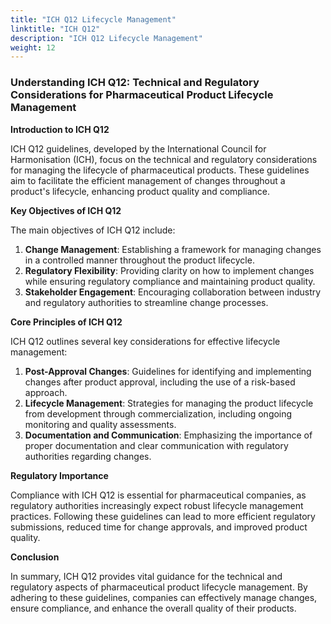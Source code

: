 ```yaml
---
title: "ICH Q12 Lifecycle Management"
linktitle: "ICH Q12"
description: "ICH Q12 Lifecycle Management"
weight: 12
---
```


### Understanding ICH Q12: Technical and Regulatory Considerations for Pharmaceutical Product Lifecycle Management

**Introduction to ICH Q12**

ICH Q12 guidelines, developed by the International Council for Harmonisation (ICH), focus on the technical and regulatory considerations for managing the lifecycle of pharmaceutical products. These guidelines aim to facilitate the efficient management of changes throughout a product's lifecycle, enhancing product quality and compliance.

**Key Objectives of ICH Q12**

The main objectives of ICH Q12 include:

1. **Change Management**: Establishing a framework for managing changes in a controlled manner throughout the product lifecycle.
2. **Regulatory Flexibility**: Providing clarity on how to implement changes while ensuring regulatory compliance and maintaining product quality.
3. **Stakeholder Engagement**: Encouraging collaboration between industry and regulatory authorities to streamline change processes.

**Core Principles of ICH Q12**

ICH Q12 outlines several key considerations for effective lifecycle management:

1. **Post-Approval Changes**: Guidelines for identifying and implementing changes after product approval, including the use of a risk-based approach.
2. **Lifecycle Management**: Strategies for managing the product lifecycle from development through commercialization, including ongoing monitoring and quality assessments.
3. **Documentation and Communication**: Emphasizing the importance of proper documentation and clear communication with regulatory authorities regarding changes.

**Regulatory Importance**

Compliance with ICH Q12 is essential for pharmaceutical companies, as regulatory authorities increasingly expect robust lifecycle management practices. Following these guidelines can lead to more efficient regulatory submissions, reduced time for change approvals, and improved product quality.

**Conclusion**

In summary, ICH Q12 provides vital guidance for the technical and regulatory aspects of pharmaceutical product lifecycle management. By adhering to these guidelines, companies can effectively manage changes, ensure compliance, and enhance the overall quality of their products.
